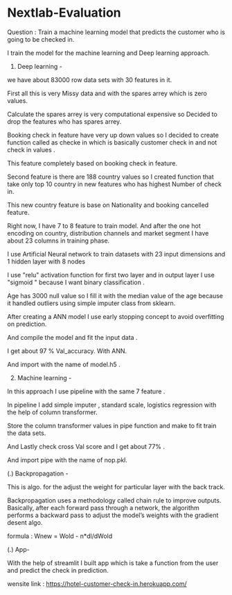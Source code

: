 # Nextlab-Evaluation

Question : Train a machine learning model that predicts the customer who is going to be checked in. 

I train the model for the machine learning and Deep learning approach.

1) Deep learning -

we have about 83000 row data sets with 30 features in it.

First all this is very Missy data and with the spares arrey which is zero values.

Calculate the spares arrey is very computational expensive so Decided to drop the features who has spares arrey.

Booking check in feature have very up down values so I decided to create function called as checke in which is basically customer check in and not check in values .

This feature completely based on booking check in feature.

Second feature is there are 188 country values so I created function that take only top 10 country in new features who has highest Number of check in.

This new country feature is base on Nationality and booking cancelled feature.

Right now, I have 7 to 8 feature to train model. And after the one hot encoding on country, distribution channels and market segment I have about 23 columns in training phase.

I use Artificial Neural network to train datasets with 23 input dimensions and 1 hidden layer with 8 nodes 

I use "relu" activation function for first two layer and in output layer I use "sigmoid " because I want binary classification .

Age has 3000 null value so I fill it with the median value of the age because it handled outliers using simple imputer class from sklearn.

After creating a ANN model I use early stopping concept to avoid overfitting on prediction.

And compile the model and fit the input data .

I get about 97 % Val_accuracy. With ANN.

And import with the name of  model.h5 .



2) Machine learning -

In this approach I use pipeline with the same 7 feature .

In pipeline I add simple imputer , standard scale, logistics regression with the help of column transformer.

Store the column transformer values in pipe function and make to fit train the data sets.

And Lastly check cross Val score and I get about 77% .

And import pipe with the name of nop.pkl.


(.) Backpropagation -

This is algo. for the adjust the weight for particular layer with the back track.

Backpropagation uses a methodology called chain rule to improve outputs. Basically, after each forward pass through a network, the algorithm performs a backward pass to adjust the model’s weights with the gradient desent algo.

formula : Wnew = Wold - n*dl/dWold

(.) App-

With the help of streamlit I built app which is take a function from the user and predict the check in prediction.

wensite link : https://hotel-customer-check-in.herokuapp.com/

